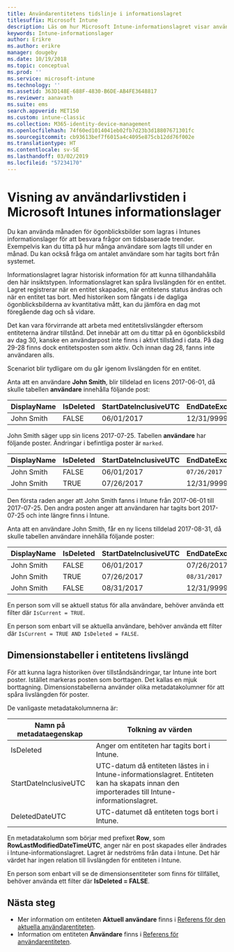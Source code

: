 ```yaml
---
title: Användarentitetens tidslinje i informationslagret
titlesuffix: Microsoft Intune
description: Läs om hur Microsoft Intune-informationslagret visar användare på en tidslinje.
keywords: Intune-informationslager
author: Erikre
ms.author: erikre
manager: dougeby
ms.date: 10/19/2018
ms.topic: conceptual
ms.prod: ''
ms.service: microsoft-intune
ms.technology: ''
ms.assetid: 363D148E-688F-4830-B6DE-AB4FE3648817
ms.reviewer: aanavath
ms.suite: ems
search.appverid: MET150
ms.custom: intune-classic
ms.collection: M365-identity-device-management
ms.openlocfilehash: 74f60ed1014041eb02fb7d23b3d18807671301fc
ms.sourcegitcommit: cb93613bef7f6015a4c4095e875cb12dd76f002e
ms.translationtype: HT
ms.contentlocale: sv-SE
ms.lasthandoff: 03/02/2019
ms.locfileid: "57234170"
---
```

# <a name="user-lifetime-representation-in-the-microsoft-intune-data-warehouse"></a>Visning av användarlivstiden i Microsoft Intunes informationslager

Du kan använda månaden för ögonblicksbilder som lagras i Intunes informationslager för att besvara frågor om tidsbaserade trender. Exempelvis kan du titta på hur många användare som lagts till under en månad. Du kan också fråga om antalet användare som har tagits bort från systemet.

Informationslagret lagrar historisk information för att kunna tillhandahålla den här insiktstypen. Informationslagret kan spåra livslängden för en entitet. Lagret registrerar när en entitet skapades, när entitetens status ändras och när en entitet tas bort. Med historiken som fångats i de dagliga ögonblicksbilderna av kvantitativa mått, kan du jämföra en dag mot föregående dag och så vidare.

Det kan vara förvirrande att arbeta med entitetslivslängder eftersom entiteterna ändrar tillstånd. Det innebär att om du tittar på en ögonblicksbild av dag 30, kanske en användarpost inte finns i aktivt tillstånd i data. På dag 29-28 finns dock entitetsposten som aktiv. Och innan dag 28, fanns inte användaren alls.

Scenariot blir tydligare om du går igenom livslängden för en entitet.

Anta att en användare **John Smith**, blir tilldelad en licens 2017-06-01, då skulle tabellen **användare** innehålla följande post: 
 
| DisplayName | IsDeleted | StartDateInclusiveUTC | EndDateExclusiveUTC | IsCurrent 
| -- | -- | -- | -- | -- |
| John Smith | FALSE | 06/01/2017 | 12/31/9999 | TRUE
 
John Smith säger upp sin licens 2017-07-25. Tabellen **användare** har följande poster. Ändringar i befintliga poster är `marked`. 

| DisplayName | IsDeleted | StartDateInclusiveUTC | EndDateExclusiveUTC | IsCurrent 
| -- | -- | -- | -- | -- |
| John Smith | FALSE | 06/01/2017 | `07/26/2017` | `FALSE` 
| John Smith | TRUE | 07/26/2017 | 12/31/9999 | TRUE 

Den första raden anger att John Smith fanns i Intune från 2017-06-01 till 2017-07-25. Den andra posten anger att användaren har tagits bort 2017-07-25 och inte längre finns i Intune.

Anta att en användare John Smith, får en ny licens tilldelad 2017-08-31, då skulle tabellen användare innehålla följande poster:
 
| DisplayName | IsDeleted | StartDateInclusiveUTC | EndDateExclusiveUTC | IsCurrent 
| -- | -- | -- | -- | -- |
| John Smith | FALSE | 06/01/2017 | 07/26/2017 | FALSE 
| John Smith | TRUE | 07/26/2017 | `08/31/2017` | `FALSE` 
| John Smith | FALSE | 08/31/2017 | 12/31/9999 | TRUE 
 
En person som vill se aktuell status för alla användare, behöver använda ett filter där `IsCurrent = TRUE`. 
 
En person som enbart vill se aktuella användare, behöver använda ett filter där `IsCurrent = TRUE AND IsDeleted = FALSE`.

## <a name="dimension-tables-in-the-entity-lifetime"></a>Dimensionstabeller i entitetens livslängd

För att kunna lagra historiken över tillståndsändringar, tar Intune inte bort poster. Istället markeras posten som borttagen. Det kallas en mjuk borttagning. Dimensionstabellerna använder olika metadatakolumner för att spåra livslängden för poster. 

De vanligaste metadatakolumnerna är: 

| Namn på metadataegenskap  | Tolkning av värden |
|--|--|
| IsDeleted | Anger om entiteten har tagits bort i Intune. |
| StartDateInclusiveUTC  | UTC-datum då entiteten lästes in i Intune-informationslagret. Entiteten kan ha skapats innan den importerades till Intune-informationslagret. |
| DeletedDateUTC  | UTC-datumet då entiteten togs bort i Intune. |  

En metadatakolumn som börjar med prefixet **Row**, som **RowLastModifiedDateTimeUTC**, anger när en post skapades eller ändrades i Intune-informationslagret. Lagret är nedströms från data i Intune. Det här värdet har ingen relation till livslängden för entiteten i Intune.  
 
En person som enbart vill se de dimensionsentiteter som finns för tillfället, behöver använda ett filter där **IsDeleted = FALSE**.

## <a name="next-steps"></a>Nästa steg

 - Mer information om entiteten **Aktuell användare** finns i [Referens för den aktuella användarentiteten](reports-ref-current-user.md).
 - Information om entiteten **Användare** finns i [Referens för användarentiteten](reports-ref-user.md).
